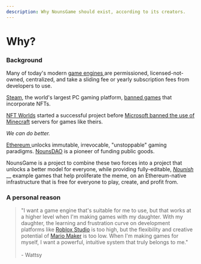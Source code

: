 ```yaml
---
description: Why NounsGame should exist, according to its creators.
---
```


# Why?

### Background

Many of today's modern [game ](https://www.unrealengine.com/)[engines ](https://unity.com/)are permissioned, licensed-not-owned, centralized, and take a sliding fee or yearly subscription fees from developers to use.

[Steam](https://store.steampowered.com/), the world's largest PC gaming platform, [banned games](https://www.geekwire.com/2021/steam-quietly-bans-games-feature-crypto-nft-exchanges/) that incorporate NFTs.

[NFT Worlds](https://www.nftworlds.com/) started a successful project before [Microsoft banned the use of Minecraft](https://www.pcgamer.com/after-minecraft-says-no-to-nfts-nft-worlds-vows-to-make-its-own-game/) servers for games like theirs.

_We can do better._

[Ethereum ](https://ethereum.org/)unlocks immutable, irrevocable, "unstoppable" gaming paradigms. [NounsDAO](https://nouns.wtf) is a pioneer of funding public goods.&#x20;

NounsGame is a project to combine these two forces into a project that unlocks a better model for everyone, while providing fully-editable, [_Nounish_](https://twitter.com/nounish) __ example games that help proliferate the meme, on an Ethereum-native infrastructure that is free for everyone to play, create, and profit from.

### A personal reason

> "I want a game engine that's suitable for me to use, but that works at a higher level when I'm making games with my daughter. With my daughter, the learning and frustration curve on development platforms like [Roblox Studio](https://web.roblox.com/create) is too high, but the flexibility and creative potential of [Mario Maker](https://en.wikipedia.org/wiki/Super\_Mario\_Maker) is too low. When I'm making games for myself, I want a powerful, intuitive system that truly belongs to me."\
> \
> \- Wattsy











